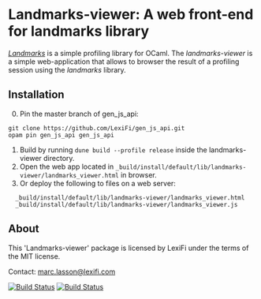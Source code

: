 Landmarks-viewer: A web front-end for landmarks library 
=======================================================

[*Landmarks*](https://github.com/LexiFi/landmarks) is a simple profiling 
library for OCaml. The *landmarks-viewer* is a simple web-application that
allows to browser the result of a profiling session using the *landmarks* 
library.

Installation
------------

0. Pin the master branch of gen_js_api: 
```
git clone https://github.com/LexiFi/gen_js_api.git
opam pin gen_js_api gen_js_api
```
1. Build by running `dune build --profile release` inside the landmarks-viewer directory.
2. Open the web app located in `_build/install/default/lib/landmarks-viewer/landmarks_viewer.html` in browser.
2. Or deploy the following to files on a web server: 
```
  _build/install/default/lib/landmarks-viewer/landmarks_viewer.html
  _build/install/default/lib/landmarks-viewer/landmarks_viewer.js
```
      
About
-----

This 'Landmarks-viewer' package is licensed by LexiFi under the terms 
of the MIT license.

Contact: marc.lasson@lexifi.com

[![Build Status](https://travis-ci.org/LexiFi/landmarks-viewer.svg?branch=master)](https://travis-ci.org/LexiFi/landmarks-viewer)
[![Build Status](https://ci.appveyor.com/api/projects/status/github/LexiFi/landmarks-viewer)](https://ci.appveyor.com/project/mlasson/landmarks-viewer)

